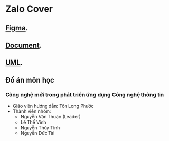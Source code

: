# Zalo Cover
## [Figma](https://www.figma.com/file/MDzsvbsWOw6HyrL2WDOxDG/Untitled?type=design&node-id=0%3A1&mode=design&t=cxdOYu3EkQYfVjXw-1).
## [Document](https://docs.google.com/document/d/12nNpw56Z3j493yeX8HM-YYXI90XV1e4gIzuYCDvzeBs/edit?usp=sharing).
## [UML](https://app.diagrams.net/#G1koY1yC-R1RZ_KJ4jEnkXtD3TFaw3FRQ9#%7B%22pageId%22%3A%22qGBUtZ_Q4xA735t3b3pY%22%7D).

## Đồ án môn học
### Công nghệ mới trong phát triển ứng dụng Công nghệ thông tin
- Giáo viên hướng dẫn: Tôn Long Phước
- Thành viên nhóm: 
  + Nguyễn Văn Thuận (Leader)
  + Lê Thế Vinh
  + Nguyễn Thúy Tình
  + Nguyễn Đức Tài
